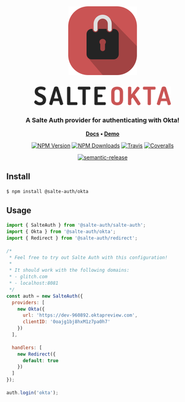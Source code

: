 <h2 align="center">
  <div>
    <a href="https://github.com/salte-auth/okta">
      <img height="180px" src="https://raw.githubusercontent.com/salte-auth/logos/master/images/logo.svg?sanitize=true">
      <br>
      <br>
      <img height="50px" src="https://raw.githubusercontent.com/salte-auth/logos/master/images/%40salte-auth/okta.svg?sanitize=true">
    </a>
  </div>
</h2>

<h3 align="center">
	A Salte Auth provider for authenticating with Okta!
</h3>

<p align="center">
	<strong>
		<a href="https://salte-auth.gitbook.io">Docs</a>
		•
		<a href="https://salte-auth-demo.glitch.me">Demo</a>
	</strong>
</p>

<div align="center">

  [![NPM Version][npm-version-image]][npm-url]
  [![NPM Downloads][npm-downloads-image]][npm-url]
  [![Travis][travis-ci-image]][travis-ci-url]
  [![Coveralls][coveralls-image]][coveralls-url]

  [![semantic-release][semantic-release-image]][semantic-release-url]

</div>

## Install

```sh
$ npm install @salte-auth/okta
```

## Usage

```js
import { SalteAuth } from '@salte-auth/salte-auth';
import { Okta } from '@salte-auth/okta';
import { Redirect } from '@salte-auth/redirect';

/* 
 * Feel free to try out Salte Auth with this configuration!
 * 
 * It should work with the following domains:
 * - glitch.com
 * - localhost:8081
 */
const auth = new SalteAuth({
  providers: [
    new Okta({
      url: 'https://dev-960892.oktapreview.com',
      clientID: '0oajg1bj8hxM1z7pa0h7'
    })
  ],

  handlers: [
    new Redirect({
      default: true
    })
  ]
});

auth.login('okta');
```

[npm-version-image]: https://img.shields.io/npm/v/@salte-auth/okta.svg?style=flat
[npm-downloads-image]: https://img.shields.io/npm/dm/@salte-auth/okta.svg?style=flat
[npm-url]: https://npmjs.org/package/@salte-auth/okta

[travis-ci-image]: https://img.shields.io/travis/com/salte-auth/okta/master.svg?style=flat
[travis-ci-url]: https://travis-ci.com/salte-auth/okta

[coveralls-image]: https://img.shields.io/coveralls/salte-auth/okta/master.svg
[coveralls-url]: https://coveralls.io/github/salte-auth/okta?branch=master

[commitizen-image]: https://img.shields.io/badge/commitizen-friendly-brightgreen.svg
[commitizen-url]: https://commitizen.github.io/cz-cli/

[semantic-release-url]: https://github.com/semantic-release/semantic-release
[semantic-release-image]: https://img.shields.io/badge/%20%20%F0%9F%93%A6%F0%9F%9A%80-semantic--release-e10079.svg
